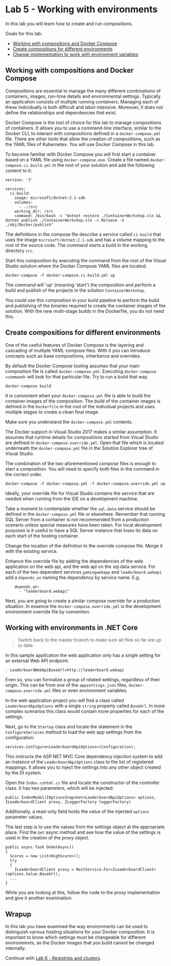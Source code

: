 # Lab 5 - Working with environments

In this lab you will learn how to create and run compositions. 

Goals for this lab:
- [Working with compositions and Docker Compose](#work)
- [Create compositions for different environments](#create)
- [Change implementation to work with environment variables](#change)

## <a name="work"></a>Working with compositions and Docker Compose

Compositions are essential to manage the many different combinations of containers, images, run-time details and environmental settings. Typically an application consists of multiple running containers. Managing each of these individually is both difficult and labor intensive. Moreover, it does not define the relationships and dependencies that exist.

Docker Compose is the tool of choice for this lab to manage compositions of containers. It allows you to use a command-line interface, similar to the Docker CLI, to interact with compositions defined in a `docker-compose.yml` file. There are other tools that allow the creation of compositions, such as the YAML files of Kubernetes. You will use Docker Compose in this lab.

To become familiar with Docker Compose you will first start a container based on a YAML file using `docker-compose.exe`. Create a file named `docker-compose.ci.build.yml` in the root of your solution and add the following content to it:

```
version: '3'

services:
  ci-build:
    image: microsoft/dotnet:2.1-sdk
    volumes:
      - .:/src
    working_dir: /src
    command: /bin/bash -c "dotnet restore ./ContainerWorkshop.sln && dotnet publish ./ContainerWorkshop.sln -c Release -o ./obj/Docker/publish"
```

The definitions in the compose file describe a service called `ci-build` that uses the image `microsoft/dotnet:2.1-sdk` and has a volume mapping to the root of the source code. The command starts a build in the working directory `src`. 

Start this composition by executing the command from the root of the Visual Studio solution where the Docker Compose YAML files are located:
```
docker-compose -f docker-compose.ci.build.yml up
```

The command will 'up' (meaning 'start') the composition and perform a build and publish of the projects in the solution `ContainerWorkshop`. 

You could use this composition in your build pipeline to perform the build and publishing of the binaries required to create the container images of the solution. With the new multi-stage builds in the Dockerfile, you do not need this. 

## <a name="create"></a>Create compositions for different environments

One of the useful features of Docker Compose is the layering and cascading of multiple YAML compose files. With it you can introduce concepts such as base compositions, inheritance and overrides.

By default the Docker Compose tooling assumes that your main composition file is called `docker-compose.yml`. Executing `docker-compose <command>` will look for that particular file. Try to run a build that way.

```
docker-compose build
```
It is convenient when your `docker-compose.yml` file is able to build the container images of the composition.  The build of the container images is defined in the `Dockerfile` in the root of the individual projects and uses multiple stages to create a clean final image.

Make sure you understand the `docker-compose.yml` contents.

The Docker support in Visual Studio 2017 makes a similar assumption. It assumes that runtime details for compositions started from Visual Studio are defined in `docker-compose.override.yml`. Open that file which is located underneath the `docker-compose.yml` file in the Solution Explorer tree of Visual Studio.

The combination of the two aforementioned compose files is enough to start a composition. You will need to specify both files in the command in the correct order. 

```
docker-compose -f docker-compose.yml -f docker-compose.override.yml up
```

Ideally, your override file for Visual Studio contains the service that are needed when running from the IDE on a development machine.

Take a moment to contemplate whether the `sql.data` service should be defined in the `docker-compose.yml` file or elsewhere. Remember that running SQL Server from a container is not recommended from a production scenario unless special measures have been taken. For local development purposes is it useful to have a SQL Server instance that loses its data on each start of the hosting container. 

Change the location of the definition to the override compose file. Merge it with the existing service. 

Enhance the override file by adding the dependencies of the web application on the web api, and the web api on the sql.data service. For each of the two dependent services `gamingwebapp` and `leaderboard.webapi` add a `depends_on` naming the dependency by service name. E.g.

```
    depends_on:
      - "leaderboard.webapi"
```

Next, you are going to create a similar compose override for a production situation. In essence the `docker-compose.override.yml` is the development environment override file by convention.

## <a name="change"></a>Working with environments in .NET Core

> Switch back to the master branch to make sure all files so far are up to date.

In this sample application the web application only has a single setting for an external Web API endpoint.
```
- LeaderboardWebApiBaseUrl=http://leaderboard.webapi
```

Even so, you can formalize a group of related settings, regardless of their origin. This can be from one of the `appsettings.json` files, `docker-compose.override.yml` files or even environment variables. 

In the web application project you will find a class called `LeaderboardApiOptions` with a single `string` property called `BaseUrl`. In more complex scenarios this class would contain more properties for each of the settings.

Next, go to the `Startup` class and locate the statement in the `ConfigureServices` method to load the web app settings from the configuration.
```
services.Configure<LeaderboardApiOptions>(Configuration);
```
This instructs the ASP.NET MVC Core dependency injection system to add an instance of the `LeaderboardApiOptions` class to the list of registered mappings. It allows you to inject the settings into any other object created by the DI system.

Open the `Index.cshtml.cs` file and locate the constructor of the controller class. It has two parameters, which will be injected:
```
public IndexModel(IOptionsSnapshot<LeaderboardApiOptions> options, ILeaderboardClient proxy, ILoggerFactory loggerFactory)
```
Additionally, a read-only field holds the value of the injected `options` parameter values. 

The last step is to use the values from the settings object at the appropriate place. Find the `Get` async method and see how the value of the settings is used in the creation of the proxy object.
```
public async Task OnGetAsync()
{
  Scores = new List<HighScore>(); 
  try
  {
    ILeaderboardClient proxy = RestService.For<ILeaderboardClient>(options.Value.BaseUrl);
  ...
}
```

While you are looking at this, follow the code to the proxy implementation and give it another examination.

## Wrapup

In this lab you have examined the way environments can be used to distinguish various hosting situations for your Docker composition. It is important to know which settings must be changeable for different environemnts, as the Docker images that you build cannot be changed internally.

Continue with [Lab 6 - Registries and clusters](Lab6-RegistriesClusters.md).
